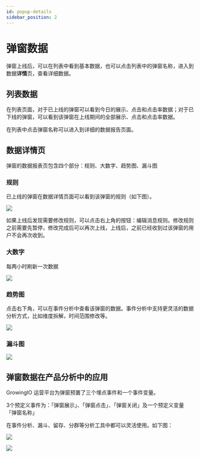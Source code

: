 ```yaml
---
id: popup-details
sidebar_position: 2
---
```


# 弹窗数据

弹窗上线后，可以在列表中看到基本数据，也可以点击列表中的弹窗名称，进入到数据**详情**页，查看详细数据。

## 列表数据[](#lie-biao-shu-ju)

在列表页面，对于已上线的弹窗可以看到今日的展示、点击和点击率数据；对于已下线的弹窗，可以看到该弹窗在上线期间的全部展示、点击和点击率数据。

在列表中点击弹窗名称可以进入到详细的数据报告页面。


## 数据详情页[](#shu-ju-xiang-qing-ye)

弹窗的数据报表页包含四个部分：规则、大数字、趋势图、漏斗图


### **规则**[](#gui-ze)

已上线的弹窗在数据详情页面可以看到该弹窗的规则（如下图）。

![](/img/assets-M2qbZInaXgdm8kkNosp-M3eVklJqOahxNoiqR1l-M3eZk-ezaGmA6SVqf6wimage.png)

如果上线后发现需要修改规则，可以点击右上角的按钮：编辑消息规则。修改规则之前需要先暂停，修改完成后可以再次上线，上线后，之前已经收到过该弹窗的用户不会再次收到。


### **大数字**[](#da-shu-zi)

每两小时刷新一次数据

![](/img/assets-M2qbZInaXgdm8kkNosp-M3eVklJqOahxNoiqR1l-M3eZnjtOk1r3cP-DpsAimage.png)


### **趋势图**[](#qu-shi-tu)

点击右下角，可以在事件分析中查看该弹窗的数据。事件分析中支持更灵活的数据分析方式，比如维度拆解，时间范围修改等。

![](/img/assets-M2qbZInaXgdm8kkNosp-M3eVklJqOahxNoiqR1l-M3eZqyDqF1p46xFY8M_image.png)


### **漏斗图**[](#lou-dou-tu)

![](/img/assets-M2qbZInaXgdm8kkNosp-M7MOqKWPZ2zJHOP2Rg7-M7MPDk43Ly_QWUeFVr9image.png)


## 弹窗数据在**产品分析**中的应用[](#dan-chuang-shu-ju-zai-chan-pin-fen-xi-zhong-de-ying-yong)

GrowingIO 运营平台为弹窗预置了三个埋点事件和一个事件变量。

3个预定义事件为：「弹窗展示」、「弹窗点击」、「弹窗关闭」及一个预定义变量「弹窗名称」

在事件分析、漏斗、留存、分群等分析工具中都可以灵活使用。如下图：

![](/img/assets-M2qbZInaXgdm8kkNosp-M3eVklJqOahxNoiqR1l-M3e_1zft4v3PjogHXhvimage.png)

![](/img/assets-M2qbZInaXgdm8kkNosp-M3eVklJqOahxNoiqR1l-M3e_3yI9IxGMpxffx2jimage.png)
